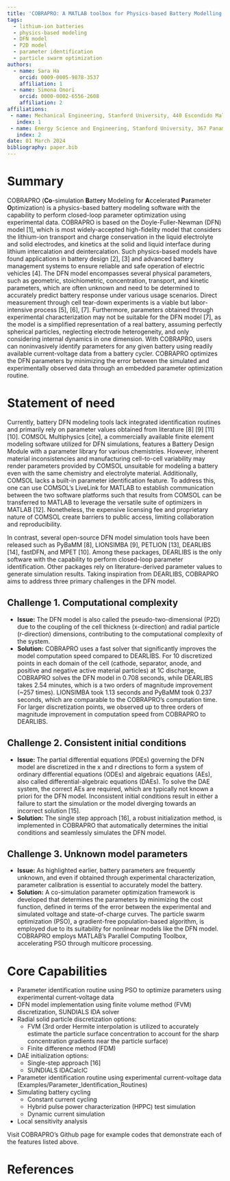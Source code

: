 ```yaml
---
title: 'COBRAPRO: A MATLAB toolbox for Physics-based Battery Modelling and Co-simulation Parameter Optimization'
tags:
  - lithium-ion batteries
  - physics-based modeling
  - DFN model
  - P2D model
  - parameter identification
  - particle swarm optimization
authors:
  - name: Sara Ha
    orcid: 0009-0005-9878-3537
    affiliation: 1 
  - name: Simona Onori
    orcid: 0000-0002-6556-2608
    affiliation: 2
affiliations:
 - name: Mechanical Engineering, Stanford University, 440 Escondido Mall, Stanford 94305, CA, USA
   index: 1
 - name: Energy Science and Engineering, Stanford University, 367 Panama Mall, Stanford 94305, CA, USA
   index: 2
date: 01 March 2024
bibliography: paper.bib
---
```


# Summary
COBRAPRO (**Co**-simulation **B**atte**r**y Modeling for **A**ccelerated **P**a**r**ameter **O**ptimization) is a physics-based battery modeling software with the capability to perform closed-loop parameter optimization using experimental data. COBRAPRO is based on the Doyle-Fuller-Newman (DFN) model [1], which is most widely-accepted high-fidelity model that considers the lithium-ion transport and charge conservation in the liquid electrolyte and solid electrodes, and kinetics at the solid and liquid interface during lithium intercalation and deintercalation. Such physics-based models have found applications in battery design [2], [3] and advanced battery management systems to ensure reliable and safe operation of electric vehicles [4]. The DFN model encompasses several physical parameters, such as geometric, stoichiometric, concentration, transport, and kinetic parameters, which are often unknown and need to be determined to accurately predict battery response under various usage scenarios. Direct measurement through cell tear-down experiments is a viable but labor-intensive process [5], [6], [7]. Furthermore, parameters obtained through experimental characterization may not be suitable for the DFN model [7], as the model is a simplified representation of a real battery, assuming perfectly spherical particles, neglecting electrode heterogeneity, and only considering internal dynamics in one dimension. With COBRAPRO, users can noninvasively identify parameters for any given battery using readily available current-voltage data from a battery cycler. COBRAPRO optimizes the DFN parameters by minimizing the error between the simulated and experimentally observed data through an embedded parameter optimization routine.

# Statement of need

Currently, battery DFN modeling tools lack integrated identification routines and primarily rely on parameter values obtained from literature [8] [9] [11] [10]. COMSOL Multiphysics [cite], a commercially available finite element modeling software utilized for DFN simulations, features a Battery Design Module with a parameter library for various chemistries. However, inherent material inconsistencies and manufacturing cell-to-cell variability may render parameters provided by COMSOL unsuitable for modeling a battery even with the same chemistry and electrolyte material. Additionally, COMSOL lacks a built-in parameter identification feature. To address this, one can use COMSOL’s LiveLink for MATLAB to establish communication between the two software platforms such that results from COMSOL can be transferred to MATLAB to leverage the versatile suite of optimizers in MATLAB [12]. Nonetheless, the expensive licensing fee and proprietary nature of COMSOL create barriers to public access, limiting collaboration and reproducibility.

In contrast, several open-source DFN model simulation tools have been released such as PyBaMM [8], LIONSIMBA [9], PETLION [13], DEARLIBS [14], fastDFN, and MPET [10]. Among these packages, DEARLIBS is the only software with the capability to perform closed-loop parameter identification. Other packages rely on literature-derived parameter values to generate simulation results. Taking inspiration from DEARLIBS, COBRAPRO aims to address three primary challenges in the DFN model.

## Challenge 1. Computational complexity 
- **Issue:** The DFN model is also called the pseudo-two-dimensional (P2D) due to the coupling of the cell thickness (x-direction) and radial particle (r-direction) dimensions, contributing to the computational complexity of the system.
- **Solution:** COBRAPRO uses a fast solver that significantly improves the model computation speed compared to DEARLIBS. For 10 discretized points in each domain of the cell (cathode, separator, anode, and positive and negative active material particles) at 1C discharge, COBRAPRO solves the DFN model in 0.708 seconds, while DEARLIBS takes 2.54 minutes, which is a two orders of magnitude improvement (~257 times). LIONSIMBA took 1.13 seconds and PyBaMM took 0.237 seconds, which are comparable to the COBRAPRO’s computation time. For larger discretization points, we observed up to three orders of magnitude improvement in computation speed from COBRAPRO to DEARLIBS.

## Challenge 2. Consistent initial conditions
- **Issue:** The partial differential equations (PDEs) governing the DFN model are discretized in the x and r directions to form a system of ordinary differential equations (ODEs) and algebraic equations (AEs), also called differential-algebraic equations (DAEs). To solve the DAE system, the correct AEs are required, which are typically not known a priori for the DFN model. Inconsistent initial conditions result in either a failure to start the simulation or the model diverging towards an incorrect solution [15].
- **Solution:** The single step approach [16], a robust initialization method, is implemented in COBRAPRO that automatically determines the initial conditions and seamlessly simulates the DFN model.

## Challenge 3. Unknown model parameters
- **Issue:** As highlighted earlier, battery parameters are frequently unknown, and even if obtained through experimental characterization, parameter calibration is essential to accurately model the battery.
- **Solution:** A co-simulation parameter optimization framework is developed that determines the parameters by minimizing the cost function, defined in terms of the error between the experimental and simulated voltage and state-of-charge curves. The particle swarm optimization (PSO), a gradient-free population-based algorithm, is employed due to its suitability for nonlinear models like the DFN model. COBRAPRO employs MATLAB’s Parallel Computing Toolbox, accelerating PSO through multicore processing.

# Core Capabilities
- Parameter identification routine using PSO to optimize parameters using experimental current-voltage data 
- DFN model implementation using finite volume method (FVM) discretization, SUNDIALS IDA solver
- Radial solid particle discretization options:
  - FVM (3rd order Hermite interpolation is utilized to accurately estimate the particle surface concentration to account for the sharp concentration gradients near the particle surface)
  - Finite difference method (FDM)
- DAE initialization options:
  - Single-step approach [16]
  - SUNDIALS IDACalcIC
- Parameter identification routine using experimental current-voltage data (Examples/Parameter_Identification_Routines)
- Simulating battery cycling
  - Constant current cycling
  - Hybrid pulse power characterization (HPPC) test simulation
  - Dynamic current simulation 
- Local sensitivity analysis 

Visit COBRAPRO’s Github page for example codes that demonstrate each of the features listed above.

# References
